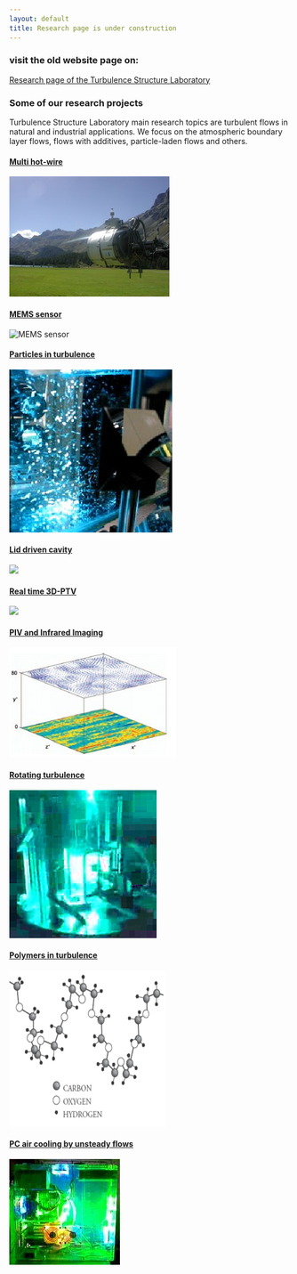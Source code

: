 ```yaml
---
layout: default
title: Research page is under construction
---
```


### visit the old website page on:

[Research page of the Turbulence Structure Laboratory](http://www.eng.tau.ac.il/~alexlib/efdl/pmwiki.php?n=Research.Research)




### Some of our research projects

Turbulence Structure Laboratory main research topics are turbulent flows in natural and industrial applications. We focus on the atmospheric boundary layer flows, flows with additives, particle-laden flows and others. 

#### [Multi hot-wire](/research/multihotwire)
![](/images/calibration_in_situ.jpg)

#### [MEMS sensor](/research/microsensor)
![MEMS sensor](https://lh5.googleusercontent.com/-mWCPTnbqlrk/TfKL2F7-THI/AAAAAAAALWU/gcfHpSUpDYA/s288/P1010129.JPG) 

#### [Particles in turbulence](/research/twophase)
![](/images/twophase.jpg)

#### [Lid driven cavity](/research/cavity)
![](http://lh6.ggpht.com/_Ehhk1abDUqc/SR7kA0Gw1HI/AAAAAAAADkA/FXUIcQqCQRc/s288/assembly_belt_large_aquarium.jpg) 

#### [Real time 3D-PTV](/research/realtime)
![](http://lh3.google.com/particle.tracking/R72ZOs-L0aI/AAAAAAAABjY/Oili4BO4QfM/s288/Image005.jpg)

####  [PIV and Infrared Imaging](/research/pivir)
![](/images/piv_ir_image.jpg)

#### [Rotating turbulence](/research/rotating)
![](/images/rotating.jpg) 

#### [Polymers in turbulence](/research/polymers)
![](/images/polymers.jpg)

#### [PC air cooling by unsteady flows](/research/heat)
![](/images/pc-heat.jpg) 


